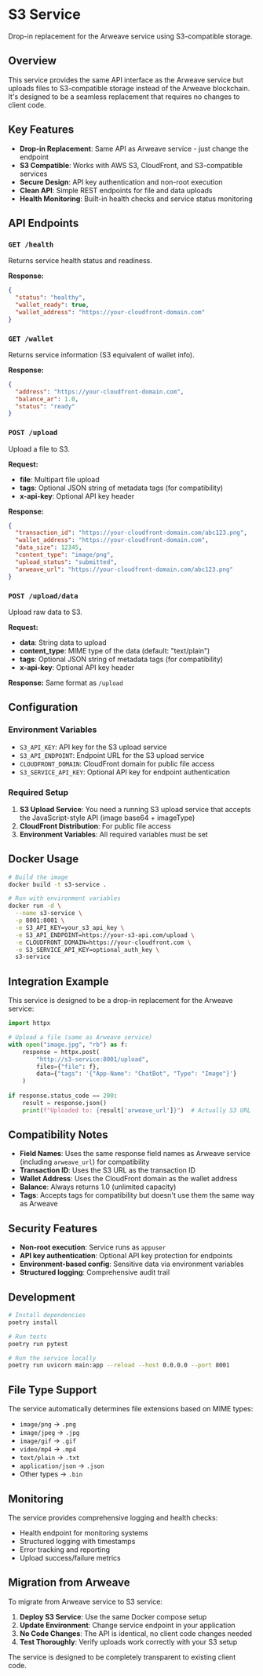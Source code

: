# S3 Service

Drop-in replacement for the Arweave service using S3-compatible storage.

## Overview

This service provides the same API interface as the Arweave service but uploads files to S3-compatible storage instead of the Arweave blockchain. It's designed to be a seamless replacement that requires no changes to client code.

## Key Features

- **Drop-in Replacement**: Same API as Arweave service - just change the endpoint
- **S3 Compatible**: Works with AWS S3, CloudFront, and S3-compatible services
- **Secure Design**: API key authentication and non-root execution
- **Clean API**: Simple REST endpoints for file and data uploads
- **Health Monitoring**: Built-in health checks and service status monitoring

## API Endpoints

### `GET /health`
Returns service health status and readiness.

**Response:**
```json
{
  "status": "healthy",
  "wallet_ready": true,
  "wallet_address": "https://your-cloudfront-domain.com"
}
```

### `GET /wallet`
Returns service information (S3 equivalent of wallet info).

**Response:**
```json
{
  "address": "https://your-cloudfront-domain.com",
  "balance_ar": 1.0,
  "status": "ready"
}
```

### `POST /upload`
Upload a file to S3.

**Request:**
- **file**: Multipart file upload
- **tags**: Optional JSON string of metadata tags (for compatibility)
- **x-api-key**: Optional API key header

**Response:**
```json
{
  "transaction_id": "https://your-cloudfront-domain.com/abc123.png",
  "wallet_address": "https://your-cloudfront-domain.com",
  "data_size": 12345,
  "content_type": "image/png",
  "upload_status": "submitted",
  "arweave_url": "https://your-cloudfront-domain.com/abc123.png"
}
```

### `POST /upload/data`
Upload raw data to S3.

**Request:**
- **data**: String data to upload
- **content_type**: MIME type of the data (default: "text/plain")
- **tags**: Optional JSON string of metadata tags (for compatibility)
- **x-api-key**: Optional API key header

**Response:** Same format as `/upload`

## Configuration

### Environment Variables

- `S3_API_KEY`: API key for the S3 upload service
- `S3_API_ENDPOINT`: Endpoint URL for the S3 upload service
- `CLOUDFRONT_DOMAIN`: CloudFront domain for public file access
- `S3_SERVICE_API_KEY`: Optional API key for endpoint authentication

### Required Setup

1. **S3 Upload Service**: You need a running S3 upload service that accepts the JavaScript-style API (image base64 + imageType)
2. **CloudFront Distribution**: For public file access
3. **Environment Variables**: All required variables must be set

## Docker Usage

```bash
# Build the image
docker build -t s3-service .

# Run with environment variables
docker run -d \
  --name s3-service \
  -p 8001:8001 \
  -e S3_API_KEY=your_s3_api_key \
  -e S3_API_ENDPOINT=https://your-s3-api.com/upload \
  -e CLOUDFRONT_DOMAIN=https://your-cloudfront.com \
  -e S3_SERVICE_API_KEY=optional_auth_key \
  s3-service
```

## Integration Example

This service is designed to be a drop-in replacement for the Arweave service:

```python
import httpx

# Upload a file (same as Arweave service)
with open("image.jpg", "rb") as f:
    response = httpx.post(
        "http://s3-service:8001/upload",
        files={"file": f},
        data={"tags": '{"App-Name": "ChatBot", "Type": "Image"}'}
    )
    
if response.status_code == 200:
    result = response.json()
    print(f"Uploaded to: {result['arweave_url']}")  # Actually S3 URL
```

## Compatibility Notes

- **Field Names**: Uses the same response field names as Arweave service (including `arweave_url`) for compatibility
- **Transaction ID**: Uses the S3 URL as the transaction ID
- **Wallet Address**: Uses the CloudFront domain as the wallet address
- **Balance**: Always returns 1.0 (unlimited capacity)
- **Tags**: Accepts tags for compatibility but doesn't use them the same way as Arweave

## Security Features

- **Non-root execution**: Service runs as `appuser`
- **API key authentication**: Optional API key protection for endpoints
- **Environment-based config**: Sensitive data via environment variables
- **Structured logging**: Comprehensive audit trail

## Development

```bash
# Install dependencies
poetry install

# Run tests
poetry run pytest

# Run the service locally
poetry run uvicorn main:app --reload --host 0.0.0.0 --port 8001
```

## File Type Support

The service automatically determines file extensions based on MIME types:

- `image/png` → `.png`
- `image/jpeg` → `.jpg`
- `image/gif` → `.gif`
- `video/mp4` → `.mp4`
- `text/plain` → `.txt`
- `application/json` → `.json`
- Other types → `.bin`

## Monitoring

The service provides comprehensive logging and health checks:

- Health endpoint for monitoring systems
- Structured logging with timestamps
- Error tracking and reporting
- Upload success/failure metrics

## Migration from Arweave

To migrate from Arweave service to S3 service:

1. **Deploy S3 Service**: Use the same Docker compose setup
2. **Update Environment**: Change service endpoint in your application
3. **No Code Changes**: The API is identical, no client code changes needed
4. **Test Thoroughly**: Verify uploads work correctly with your S3 setup

The service is designed to be completely transparent to existing client code.
